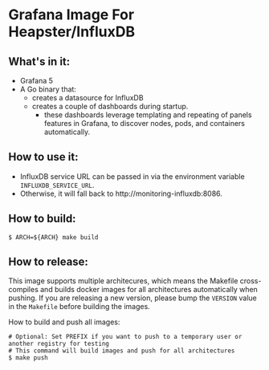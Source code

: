 # Grafana Image For Heapster/InfluxDB

## What's in it:
 - Grafana 5
 - A Go binary that:
   - creates a datasource for InfluxDB
   - creates a couple of dashboards during startup.
     - these dashboards leverage templating and repeating of panels features in Grafana, to discover nodes, pods, and containers automatically.

## How to use it:
 - InfluxDB service URL can be passed in via the environment variable `INFLUXDB_SERVICE_URL`.
 - Otherwise, it will fall back to http://monitoring-influxdb:8086.

## How to build:

```console
$ ARCH=${ARCH} make build
```

## How to release:

This image supports multiple architecures, which means the Makefile cross-compiles and builds docker images for all architectures automatically when pushing.
If you are releasing a new version, please bump the `VERSION` value in the `Makefile` before building the images.

How to build and push all images:

```console
# Optional: Set PREFIX if you want to push to a temporary user or another registry for testing
# This command will build images and push for all architectures
$ make push
```
